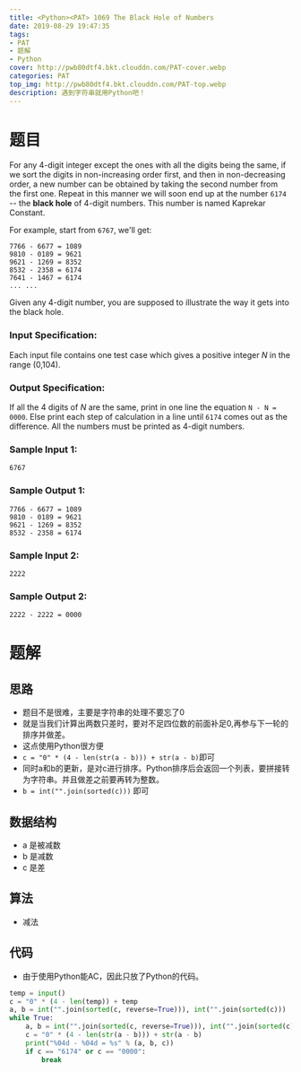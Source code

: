 ```yaml
---
title: <Python><PAT> 1069 The Black Hole of Numbers
date: 2019-08-29 19:47:35
tags: 
- PAT
- 题解
- Python
cover: http://pwb80dtf4.bkt.clouddn.com/PAT-cover.webp
categories: PAT
top_img: http://pwb80dtf4.bkt.clouddn.com/PAT-top.webp
description: 遇到字符串就用Python吧！
---
```


# 题目

For any 4-digit integer except the ones with all the digits being the same, if we sort the digits in non-increasing order first, and then in non-decreasing order, a new number can be obtained by taking the second number from the first one. Repeat in this manner we will soon end up at the number `6174` -- the **black hole** of 4-digit numbers. This number is named Kaprekar Constant.

For example, start from `6767`, we'll get:

```
7766 - 6677 = 1089
9810 - 0189 = 9621
9621 - 1269 = 8352
8532 - 2358 = 6174
7641 - 1467 = 6174
... ...
```

Given any 4-digit number, you are supposed to illustrate the way it gets into the black hole.

### Input Specification:

Each input file contains one test case which gives a positive integer *N* in the range (0,104).

### Output Specification:

If all the 4 digits of *N* are the same, print in one line the equation `N - N = 0000`. Else print each step of calculation in a line until `6174` comes out as the difference. All the numbers must be printed as 4-digit numbers.

### Sample Input 1:

```in
6767
```

### Sample Output 1:

```out
7766 - 6677 = 1089
9810 - 0189 = 9621
9621 - 1269 = 8352
8532 - 2358 = 6174
```

### Sample Input 2:

```in
2222
```

### Sample Output 2:

```out
2222 - 2222 = 0000
```

# 题解

## 思路

+ 题目不是很难，主要是字符串的处理不要忘了0
+ 就是当我们计算出两数只差时，要对不足四位数的前面补足0,再参与下一轮的排序并做差。
+ 这点使用Python很方便
+ `c = "0" * (4 - len(str(a - b))) + str(a - b)`即可
+ 同时a和b的更新，是对c进行排序。Python排序后会返回一个列表，要拼接转为字符串。并且做差之前要再转为整数。
+ `b = int("".join(sorted(c)))` 即可

## 数据结构

+ a 是被减数
+ b 是减数
+ c 是差

## 算法

+ 减法

## 代码

+ 由于使用Python能AC，因此只放了Python的代码。

```python
temp = input()
c = "0" * (4 - len(temp)) + temp
a, b = int("".join(sorted(c, reverse=True))), int("".join(sorted(c)))
while True:
    a, b = int("".join(sorted(c, reverse=True))), int("".join(sorted(c)))
    c = "0" * (4 - len(str(a - b))) + str(a - b)
    print("%04d - %04d = %s" % (a, b, c))
    if c == "6174" or c == "0000":
        break

```

